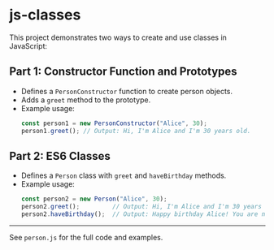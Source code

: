 # js-classes

This project demonstrates two ways to create and use classes in JavaScript:

## Part 1: Constructor Function and Prototypes

- Defines a `PersonConstructor` function to create person objects.
- Adds a `greet` method to the prototype.
- Example usage:
  ```js
  const person1 = new PersonConstructor("Alice", 30);
  person1.greet(); // Output: Hi, I'm Alice and I'm 30 years old.
  ```

## Part 2: ES6 Classes

- Defines a `Person` class with `greet` and `haveBirthday` methods.
- Example usage:
  ```js
  const person2 = new Person("Alice", 30);
  person2.greet();         // Output: Hi, I'm Alice and I'm 30 years old.
  person2.haveBirthday();  // Output: Happy birthday Alice! You are now 31.
  ```

---

See `person.js` for the full code and examples.